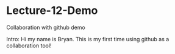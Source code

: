 # Lecture-12-Demo
Collaboration with github demo

Intro:
Hi my name is Bryan. This is my first time using github as a collaboration tool!